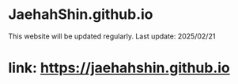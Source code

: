 # JaehahShin.github.io
This website will be updated regularly. 
Last update: 2025/02/21
# link: https://jaehahshin.github.io
